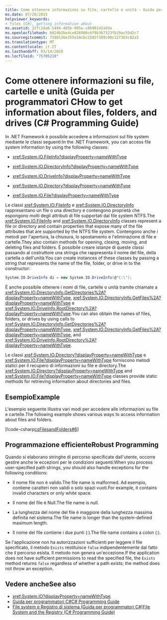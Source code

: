 ```yaml
---
title: Come ottenere informazioni su file, cartelle e unità - Guida per programmatori C
ms.date: 07/20/2015
helpviewer_keywords:
- files [C#], getting information about
ms.assetid: 22fc2da6-5494-405b-995e-c0b99142a93e
ms.openlocfilehash: 6024b1be4ce826900c6f9b367323fb19ac55d2c7
ms.sourcegitcommit: 7588136e355e10cbc2582f389c90c127363c02a5
ms.translationtype: MT
ms.contentlocale: it-IT
ms.lasthandoff: 03/14/2020
ms.locfileid: "75705210"
---
```

# <a name="how-to-get-information-about-files-folders-and-drives--c-programming-guide"></a><span data-ttu-id="04fd1-102">Come ottenere informazioni su file, cartelle e unità (Guida per programmatori C</span><span class="sxs-lookup"><span data-stu-id="04fd1-102">How to get information about files, folders, and drives  (C# Programming Guide)</span></span>
<span data-ttu-id="04fd1-103">In .NET Framework è possibile accedere a informazioni sul file system mediante le classi seguenti:</span><span class="sxs-lookup"><span data-stu-id="04fd1-103">In the .NET Framework, you can access file system information by using the following classes:</span></span>  
  
- <xref:System.IO.FileInfo?displayProperty=nameWithType>  
  
- <xref:System.IO.DirectoryInfo?displayProperty=nameWithType>  
  
- <xref:System.IO.DriveInfo?displayProperty=nameWithType>  
  
- <xref:System.IO.Directory?displayProperty=nameWithType>  
  
- <xref:System.IO.File?displayProperty=nameWithType>  
  
 <span data-ttu-id="04fd1-104">Le classi <xref:System.IO.FileInfo> e <xref:System.IO.DirectoryInfo> rappresentano un file o una directory e contengono proprietà che espongono molti degli attributi di file supportati dal file system NTFS.</span><span class="sxs-lookup"><span data-stu-id="04fd1-104">The <xref:System.IO.FileInfo> and <xref:System.IO.DirectoryInfo> classes represent a file or directory and contain properties that expose many of the file attributes that are supported by the NTFS file system.</span></span> <span data-ttu-id="04fd1-105">Contengono anche i metodi per l'apertura, la chiusura, lo spostamento e l'eliminazione di file e cartelle.</span><span class="sxs-lookup"><span data-stu-id="04fd1-105">They also contain methods for opening, closing, moving, and deleting files and folders.</span></span> <span data-ttu-id="04fd1-106">È possibile creare istanze di queste classi passando al costruttore una stringa che rappresenta il nome del file, della cartella o dell'unità:</span><span class="sxs-lookup"><span data-stu-id="04fd1-106">You can create instances of these classes by passing a string that represents the name of the file, folder, or drive in to the constructor:</span></span>  
  
```csharp  
System.IO.DriveInfo di = new System.IO.DriveInfo(@"C:\");  
```  
  
 <span data-ttu-id="04fd1-107">È anche possibile ottenere i nomi di file, cartelle o unità tramite chiamate a <xref:System.IO.DirectoryInfo.GetDirectories%2A?displayProperty=nameWithType>, <xref:System.IO.DirectoryInfo.GetFiles%2A?displayProperty=nameWithType> e <xref:System.IO.DriveInfo.RootDirectory%2A?displayProperty=nameWithType>.</span><span class="sxs-lookup"><span data-stu-id="04fd1-107">You can also obtain the names of files, folders, or drives by using calls to <xref:System.IO.DirectoryInfo.GetDirectories%2A?displayProperty=nameWithType>, <xref:System.IO.DirectoryInfo.GetFiles%2A?displayProperty=nameWithType>, and <xref:System.IO.DriveInfo.RootDirectory%2A?displayProperty=nameWithType>.</span></span>  
  
 <span data-ttu-id="04fd1-108">Le classi <xref:System.IO.Directory?displayProperty=nameWithType> e <xref:System.IO.File?displayProperty=nameWithType> forniscono metodi statici per il recupero di informazioni su file e directory.</span><span class="sxs-lookup"><span data-stu-id="04fd1-108">The <xref:System.IO.Directory?displayProperty=nameWithType> and <xref:System.IO.File?displayProperty=nameWithType> classes provide static methods for retrieving information about directories and files.</span></span>  
  
## <a name="example"></a><span data-ttu-id="04fd1-109">Esempio</span><span class="sxs-lookup"><span data-stu-id="04fd1-109">Example</span></span>  
 <span data-ttu-id="04fd1-110">L'esempio seguente illustra vari modi per accedere alle informazioni su file e cartelle.</span><span class="sxs-lookup"><span data-stu-id="04fd1-110">The following example shows various ways to access information about files and folders.</span></span>  
  
 [!code-csharp[csFilesandFolders#6](~/samples/snippets/csharp/VS_Snippets_VBCSharp/csFilesAndFolders/CS/FileIteration.cs#6)]  
  
## <a name="robust-programming"></a><span data-ttu-id="04fd1-111">Programmazione efficiente</span><span class="sxs-lookup"><span data-stu-id="04fd1-111">Robust Programming</span></span>  
 <span data-ttu-id="04fd1-112">Quando si elaborano stringhe di percorso specificate dall'utente, occorre gestire anche le eccezioni per le condizioni seguenti:</span><span class="sxs-lookup"><span data-stu-id="04fd1-112">When you process user-specified path strings, you should also handle exceptions for the following conditions:</span></span>  
  
- <span data-ttu-id="04fd1-113">Il nome file non è valido.</span><span class="sxs-lookup"><span data-stu-id="04fd1-113">The file name is malformed.</span></span> <span data-ttu-id="04fd1-114">Ad esempio, contiene caratteri non validi o solo spazi vuoti.</span><span class="sxs-lookup"><span data-stu-id="04fd1-114">For example, it contains invalid characters or only white space.</span></span>  
  
- <span data-ttu-id="04fd1-115">Il nome del file è Null.</span><span class="sxs-lookup"><span data-stu-id="04fd1-115">The file name is null.</span></span>  
  
- <span data-ttu-id="04fd1-116">La lunghezza del nome del file è maggiore della lunghezza massima definita nel sistema.</span><span class="sxs-lookup"><span data-stu-id="04fd1-116">The file name is longer than the system-defined maximum length.</span></span>  
  
- <span data-ttu-id="04fd1-117">Il nome del file contiene i due punti (:).</span><span class="sxs-lookup"><span data-stu-id="04fd1-117">The file name contains a colon (:).</span></span>  
  
 <span data-ttu-id="04fd1-118">Se l'applicazione non ha autorizzazioni sufficienti per leggere il file specificato, il metodo `Exists` restituisce `false` indipendentemente dal fatto che il percorso esista. Il metodo non genera un'eccezione.</span><span class="sxs-lookup"><span data-stu-id="04fd1-118">If the application does not have sufficient permissions to read the specified file, the `Exists` method returns `false` regardless of whether a path exists; the method does not throw an exception.</span></span>  
  
## <a name="see-also"></a><span data-ttu-id="04fd1-119">Vedere anche</span><span class="sxs-lookup"><span data-stu-id="04fd1-119">See also</span></span>

- <xref:System.IO?displayProperty=nameWithType>
- [<span data-ttu-id="04fd1-120">Guida per programmatori C#</span><span class="sxs-lookup"><span data-stu-id="04fd1-120">C# Programming Guide</span></span>](../index.md)
- [<span data-ttu-id="04fd1-121">File system e Registro di sistema (Guida per programmatori C#)</span><span class="sxs-lookup"><span data-stu-id="04fd1-121">File System and the Registry (C# Programming Guide)</span></span>](./index.md)
